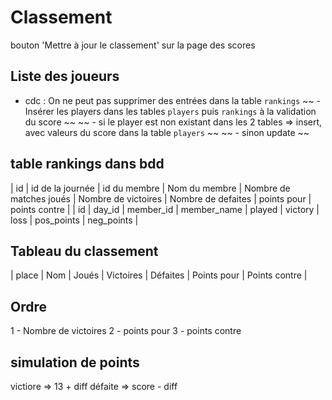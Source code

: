 # Classement
bouton 'Mettre à jour le classement' sur la page des scores 

## Liste des joueurs
- cdc : On ne peut pas supprimer des entrées dans la table `rankings`
~~ - Insérer les players dans les tables `players` puis `rankings` à la validation du score ~~
~~ - si le player est non existant dans les 2 tables => insert, avec valeurs du score dans la table `players` ~~
~~ - sinon update ~~

## table rankings dans bdd
| id | id de la journée | id du membre | Nom du membre | Nombre de matches joués | Nombre de victoires | Nombre de defaites | points pour | points contre |
| id | day_id           | member_id    | member_name   | played                  | victory             | loss               | pos_points  | neg_points    |

## Tableau du classement
| place | Nom | Joués | Victoires | Défaites | Points pour | Points contre |

## Ordre
1 - Nombre de victoires
2 - points pour
3 - points contre

## simulation de points
victiore => 13 + diff
défaite  => score - diff